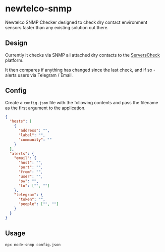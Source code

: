 # newtelco-snmp

Newtelco SNMP Checker designed to check dry contact environment sensors faster than any existing solution out there.

## Design

Currently it checks via SNMP all attached dry contacts to the [ServersCheck](https://serverscheck.com/sensors/sensor_io_drycontact.asp) platform.

It then compares if anything has changed since the last check, and if so - alerts users via Telegram / Email.

## Config

Create a `config.json` file with the following contents and pass the filename as the first argument to the application.

```json 
{
  "hosts": [
    {
      "address": "",
      "label": "",
      "community": ""
    }
  ],
  "alerts": {
    "email": {
      "host": "",
      "port": "",
      "from": "",
      "user": "",
      "pw": "",
      "to": ["", ""]
    },
    "telegram": {
      "token": "",
      "people": ["", ""]
    }
  }
}
```

## Usage

`npx node-snmp config.json`
